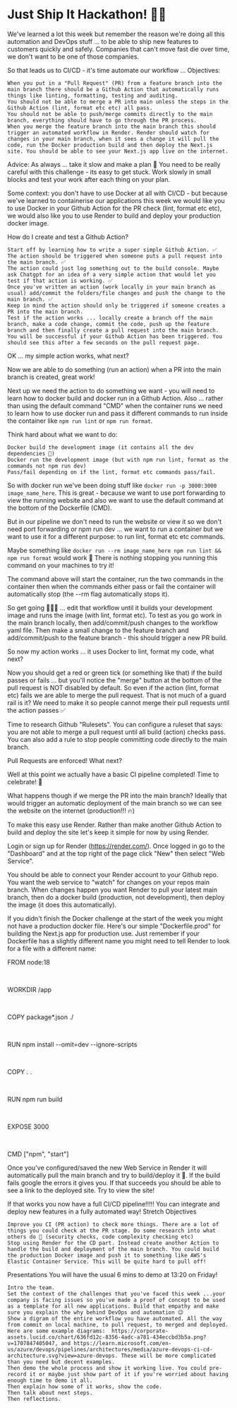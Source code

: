 # Just Ship It Hackathon! 🏴‍☠️

We've learned a lot this week but remember the reason we're doing all this automation and DevOps stuff ... to be able to ship new features to customers quickly and safely. Companies that can't move fast die over time, we don't want to be one of those companies.

So that leads us to CI/CD - it's time automate our workflow ...
Objectives:

    When you put in a "Pull Request" (PR) from a feature branch into the main branch there should be a Github Action that automatically runs things like linting, formatting, testing and auditing.
    You should not be able to merge a PR into main unless the steps in the Github Action (lint, format etc etc) all pass.
    You should not be able to push/merge commits directly to the main branch, everything should have to go through the PR process.
    When you merge the feature branch into the main branch this should trigger an automated workflow in Render. Render should watch for changes in your main branch, when it sees a change it will pull the code, run the Docker production build and then deploy the Next.js site. You should be able to see your Next.js app live on the internet.

Advice:
As always ... take it slow and make a plan 🙂 You need to be really careful with this challenge - its easy to get stuck. Work slowly in small blocks and test your work after each thing on your plan.

Some context: you don't have to use Docker at all with CI/CD - but because we've learned to containerise our applications this week we would like you to use Docker in your Github Action for the PR check (lint, format etc etc), we would also like you to use Render to build and deploy your production docker image.

How do I create and test a Github Action?

    Start off by learning how to write a super simple Github Action. ✅
    The action should be triggered when someone puts a pull request into the main branch. ✅
    The action could just log something out to the build console. Maybe ask Chatgpt for an idea of a very simple action that would let you test if that action is working. ✅
    Once you've written an action (work locally in your main branch as usual) add/commit the folders/file changes and push the change to the main branch. ✅
    Keep in mind the action should only be triggered if someone creates a PR into the main branch.
    Test if the action works ... locally create a branch off the main branch, make a code change, commit the code, push up the feature branch and then finally create a pull request into the main branch.
    You will be successful if your Github Action has been triggered. You should see this after a few seconds on the pull request page.

OK ... my simple action works, what next?

Now we are able to do something (run an action) when a PR into the main branch is created, great work!

Next up we need the action to do something we want - you will need to learn how to docker build and docker run in a Github Action. Also ... rather than using the default command "CMD" when the container runs we need to learn how to use docker run and pass it different commands to run inside the container like `npm run lint` or `npm run format`.

Think hard about what we want to do:

    Docker build the development image (it contains all the dev dependencies 🙂)
    Docker run the development image (but with npm run lint, format as the commands not npm run dev)
    Pass/fail depending on if the lint, format etc commands pass/fail.

So with docker run we've been doing stuff like `docker run -p 3000:3000 image_name_here`. This is great - because we want to use port forwarding to view the running website and also we want to use the default command at the bottom of the Dockerfile (CMD).

But in our pipeline we don't need to run the website or view it so we don't need port forwarding or npm run dev ... we want to run a container but we want to use it for a different purpose: to run lint, format etc etc commands.

Maybe something like `docker run --rm image_name_here npm run lint && npm run format` would work 👀 There is nothing stopping you running this command on your machines to try it!

The command above will start the container, run the two commands in the container then when the commands either pass or fail the container will automatically stop (the --rm flag automatically stops it).

So get going 🏃🏼‍♂️ ... edit that workflow until it builds your development image and runs the image (with lint, format etc). To test as you go work in the main branch locally, then add/commit/push changes to the workflow yaml file. Then make a small change to the feature branch and add/commit/push to the feature branch - this should trigger a new PR build.

So now my action works ... it uses Docker to lint, format my code, what next?

Now you should get a red or green tick (or something like that) if the build passes or fails ... but you'll notice the "merge" button at the bottom of the pull request is NOT disabled by default. So even if the action (lint, format etc) fails we are able to merge the pull request. That is not much of a guard rail is it? We need to make it so people cannot merge their pull requests until the action passes ✅

Time to research Github "Rulesets". You can configure a ruleset that says: you are not able to merge a pull request until all build (action) checks pass. You can also add a rule to stop people committing code directly to the main branch.

Pull Requests are enforced! What next?

Well at this point we actually have a basic CI pipeline completed! Time to celebrate! 🎉

What happens though if we merge the PR into the main branch? Ideally that would trigger an automatic deployment of the main branch so we can see the website on the internet (production!!! 🔥)

To make this easy use Render. Rather than make another Github Action to build and deploy the site let's keep it simple for now by using Render.

Login or sign up for Render (https://render.com/). Once logged in go to the "Dashboard" and at the top right of the page click "New" then select "Web Service".

You should be able to connect your Render account to your Github repo. You want the web service to "watch" for changes on your repos main branch. When changes happen you want Render to pull your latest main branch, then do a docker build (production, not development), then deploy the image (it does this automatically).

If you didn't finish the Docker challenge at the start of the week you might not have a production docker file. Here's our simple "Dockerfile.prod" for building the Next.js app for production use. Just remember if your Dockerfile has a slightly different name you might need to tell Render to look for a file with a different name:

FROM node:18

​

WORKDIR /app

​

COPY package\*.json ./

​

RUN npm install --omit=dev --ignore-scripts

​

COPY . .

​

RUN npm run build

​

EXPOSE 3000

​

CMD ["npm", "start"]

Once you've configured/saved the new Web Service in Render it will automatically pull the main branch and try to build/deploy it 🎉. If the build fails google the errors it gives you. If that succeeds you should be able to see a link to the deployed site. Try to view the site!

If that works you now have a full CI/CD pipeline!!!!! You can integrate and deploy new features in a fully automated way!
Stretch Objectives

    Improve you CI (PR action) to check more things. There are a lot of things you could check at the PR stage. Do some research into what others do 🙂 (security checks, code complexity checking etc)
    Stop using Render for the CD part. Instead create another Action to handle the build and deployment of the main branch. You could build the production Docker image and push it to something like AWS's Elastic Container Service. This will be quite hard to pull off!

Presentations
You will have the usual 6 mins to demo at 13:20 on Friday!

    Intro the team.
    Set the context of the challenges that you've faced this week ...your company is facing issues so you've made a proof of concept to be used as a template for all new applications. Build that empathy and make sure you explain the why behind DevOps and automation 😉
    Show a digram of the entire workflow you have automated. All the way from commit on local machine, to pull request, to merged and deployed. Here are some example diagrams:  https://corporate-assets.lucid.co/chart/636fd12c-8356-4adc-a781-434eccbd3b5a.png?v=1707847405047, and https://learn.microsoft.com/en-us/azure/devops/pipelines/architectures/media/azure-devops-ci-cd-architecture.svg?view=azure-devops. These will be more complicated than you need but decent examples.
    Then demo the whole process and show it working live. You could pre-record it or maybe just show part of it if you're worried about having enough time to demo it all.
    Then explain how some of it works, show the code.
    Then talk about next steps.
    Then reflections.
